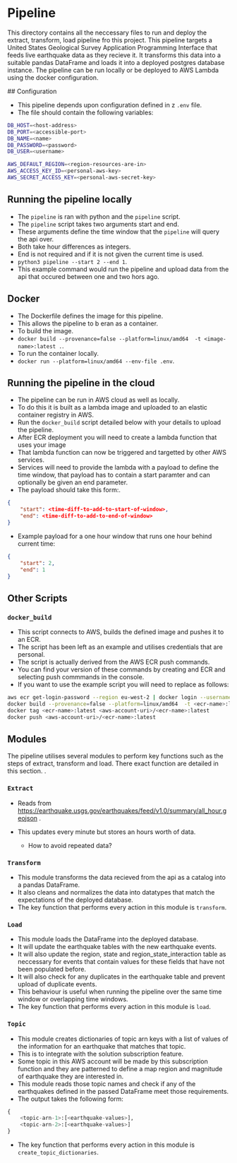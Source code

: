 # Pipeline

This directory contains all the neccessary files to run and deploy the extract, transform, load pipeline fro this project. This pipeline targets a United States Geological Survey Application Programming Interface that feeds live earthquake data as they recieve it. It transforms this data into a suitable pandas DataFrame and loads it into a deployed postgres database instance. The pipeline can be run locally or be deployed to AWS Lambda using the docker configuration.

## Configuration

- This pipeline depends upon configuration defined in z `.env` file.
- The file should contain the following variables:
```sh
DB_HOST=<host-address>
DB_PORT=<accessible-port>
DB_NAME=<name>
DB_PASSWORD=<password>
DB_USER=<username>

AWS_DEFAULT_REGION=<region-resources-are-in>
AWS_ACCESS_KEY_ID=<personal-aws-key>
AWS_SECRET_ACCESS_KEY=<personal-aws-secret-key>
```

## Running the pipeline locally

- The `pipeline` is ran with python and the `pipeline` script.
- The `pipeline` script takes two arguments start and end.
- These arguments define the time window that the `pipeline` will query the api over.
- Both take hour differences as integers.
- End is not required and if it is not given the current time is used.
- `python3 pipeline --start 2 --end 1`.
- This example command would run the pipeline and upload data from the api that occured between one and two hors ago.

## Docker

- The Dockerfile defines the image for this pipeline.
- This allows the pipeline to b eran as a container.
- To build the image.
- `docker build --provenance=false --platform=linux/amd64  -t <image-name>:latest .`.
- To run the container locally.
- `docker run --platform=linux/amd64 --env-file .env`.

## Running the pipeline in the cloud

- The pipeline can be run in AWS cloud as well as locally.
- To do this it is built as a lambda image and uploaded to an elastic container registry in AWS.
- Run the `docker_build` script detailed below with your details to upload the pipeline.
- After ECR deployment you will need to create a lambda function that uses your image
- That lambda function can now be triggered and targetted by other AWS services.
- Services will need to provide the lambda with a payload to define the time window, that payload has to contain a start paramter and can optionally be given an end parameter.
- The payload should take this form:.
```json
{
    "start": <time-diff-to-add-to-start-of-window>,
    "end": <time-diff-to-add-to-end-of-window>
}
```
- Example payload for a one hour window that runs one hour behind current time:
```json
{
    "start": 2,
    "end": 1
}
```

## Other Scripts

### `docker_build`

- This script connects to AWS, builds the defined image and pushes it to an ECR.
- The script has been left as an example and utilises credentials that are personal.
- The script is actually derived from the AWS ECR push commands.
- You can find your version of these commands by creating and ECR and selecting push commmands in the console.
- If you want to use the example script you will need to replace as follows:
```sh
aws ecr get-login-password --region eu-west-2 | docker login --username AWS --password-stdin <aws-account-uri>
docker build --provenance=false --platform=linux/amd64  -t <ecr-name>:latest .
docker tag <ecr-name>:latest <aws-account-uri>/<ecr-name>:latest
docker push <aws-account-uri>/<ecr-name>:latest
```

## Modules

The pipeline utilises several modules to perform key functions such as the steps of extract, transform and load. There exact function are detailed in this section. .

### `Extract`

- Reads from https://earthquake.usgs.gov/earthquakes/feed/v1.0/summary/all_hour.geojson .

- This updates every minute but stores an hours worth of data.

    - How to avoid repeated data?

### `Transform`

- This module transforms the data recieved from the api as a catalog into a pandas DataFrame.
- It also cleans and normalizes the data into datatypes that match the expectations of the deployed database.
- The key function that performs every action in this module is `transform`.

### `Load`

- This module loads the DataFrame into the deployed database.
- It will update the earthquake tables with the new earthquake events.
- It will also update the region, state and region_state_interaction table as neccessary for events that contain values for these fields that have not been populated before.
- It will also check for any duplicates in the earthquake table and prevent upload of duplicate events.
- This behaviour is useful when running the pipeline over the same time window or overlapping time windows.
- The key function that performs every action in this module is `load`.

### `Topic`

- This module creates dictionaries of topic arn keys with a list of values of the information for an earthquake that matches that topic.
- This is to integrate with the solution subscription feature.
- Some topic in this AWS account will be made by this subscription function and they are patterned to define a map region and magnitude of earthquake they are interested in.
- This module reads those topic names and check if any of the earthquakes defined in the passed DataFrame meet those requirements.
- The output takes the following form:
```python
{
    <topic-arn-1>:[<earthquake-values>],
    <topic-arn-2>:[<earthquake-values>]
}
```
- The key function that performs every action in this module is `create_topic_dictionaries`.

